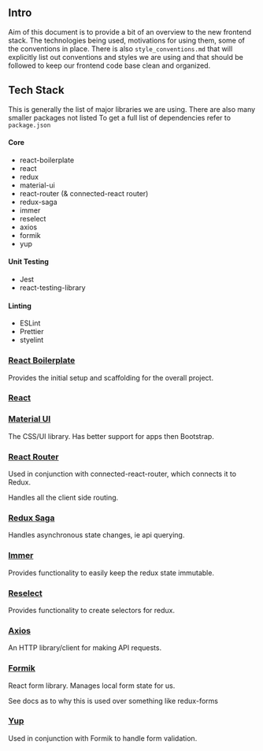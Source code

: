 ## Intro

Aim of this document is to provide a bit of an overview to the new frontend
stack. The technologies being used, motivations for using them, some of
the conventions in place. There is also `style_conventions.md` that will
explicitly list out conventions and styles we are using and that should be
followed to keep our frontend code base clean and organized. 

## Tech Stack

This is generally the list of major libraries we are using. There are also
many smaller packages not listed To get a full list of dependencies refer
to `package.json`

#### Core
- react-boilerplate
- react
- redux
- material-ui
- react-router (& connected-react router)
- redux-saga
- immer
- reselect
- axios
- formik
- yup

#### Unit Testing
- Jest
- react-testing-library

#### Linting
- ESLint
- Prettier
- styelint

### [React Boilerplate](https://github.com/react-boilerplate/react-boilerplate)

Provides the initial setup and scaffolding for the overall project.

### [React](https://github.com/facebook/react/)

### [Material UI](https://next.material-ui.com/getting-started/installation/)

The CSS/UI library. Has better support for apps then Bootstrap.

### [React Router](https://reacttraining.com/react-router/web/guides/quick-start)

Used in conjunction with connected-react-router, which connects it to Redux.

Handles all the client side routing.

### [Redux Saga](https://github.com/redux-saga/redux-saga)

Handles asynchronous state changes, ie api querying.

### [Immer](https://github.com/immerjs/immer)

Provides functionality to easily keep the redux state immutable.

### [Reselect](https://github.com/reduxjs/reselect)

Provides functionality to create selectors for redux.

### [Axios](https://github.com/axios/axios)

An HTTP library/client for making API requests.

### [Formik](https://jaredpalmer.com/formik/docs/overview)

React form library. Manages local form state for us.

See docs as to why this is used over something like redux-forms

### [Yup](https://github.com/jquense/yup/blob/master/package.json)

Used in conjunction with Formik to handle form validation.
